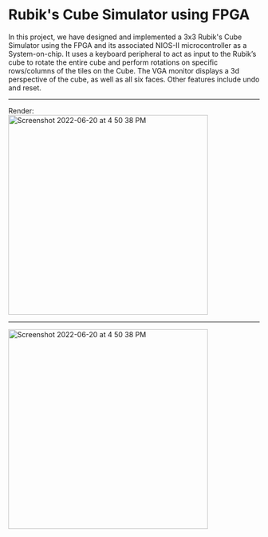 # Rubik's Cube Simulator using FPGA

In this project, we have designed and implemented a 3x3 Rubik's Cube Simulator using the FPGA and its associated NIOS-II microcontroller as a System-on-chip. It uses a keyboard peripheral to act as input to the Rubik’s cube to rotate the entire cube and perform rotations on specific rows/columns of the tiles on the Cube. The VGA monitor displays a 3d perspective of the cube, as well as all six faces.
Other features include undo and reset.
<hr>
Render: <br />
<img width="400" alt="Screenshot 2022-06-20 at 4 50 38 PM" src="https://user-images.githubusercontent.com/103095333/174592196-9879cef9-16db-4dae-bc8d-a0c7a6117d07.jpg">
<hr>
<img width="400" alt="Screenshot 2022-06-20 at 4 50 38 PM" src="https://user-images.githubusercontent.com/103095333/174590928-4f90d8ad-8db3-4670-ba46-8014256c4cdf.png">
